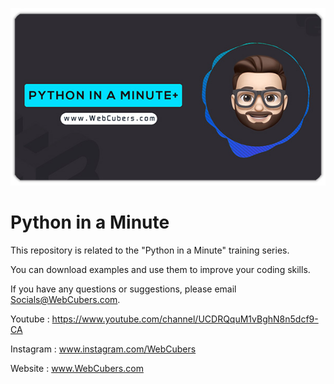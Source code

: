 ![WebCubers](repo/cover.jpg "www.WebCUbers.com")

# Python in a Minute

This repository is related to the "Python in a Minute" training series.

You can download examples and use them to improve your coding skills.

If you have any questions or suggestions, please email Socials@WebCubers.com.

Youtube : https://www.youtube.com/channel/UCDRQquM1vBghN8n5dcf9-CA

Instagram : www.instagram.com/WebCubers

Website : www.WebCubers.com